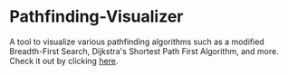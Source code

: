 # Pathfinding-Visualizer
A tool to visualize various pathfinding algorithms such as a modified Breadth-First Search, Dijkstra's Shortest Path First Algorithm, and more.
Check it out by clicking [here](https://ryuseic.github.io/Pathfinding-Visualizer/).
